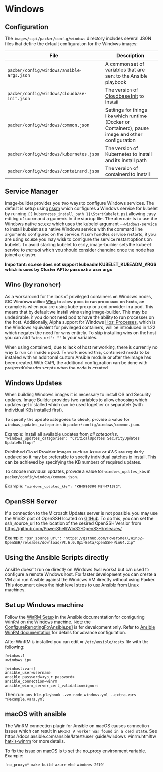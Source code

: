# Windows

## Configuration

The `images/capi/packer/config/windows` directory includes several JSON files that define the default configuration for the Windows images:

| File | Description |
|------|-------------|
| `packer/config/windows/ansible-args.json` | A common set of variables that are sent to the Ansible playbook |
| `packer/config/windows/cloudbase-init.json` | The version of [Cloudbase Init](https://github.com/cloudbase/cloudbase-init) to install |
| `packer/config/windows/common.json` | Settings for things like which runtime (Docker or Containerd), pause image and other configuration |
| `packer/config/windows/kubernetes.json` | The version of Kubernetes to install and its install path |
| `packer/config/windows/containerd.json` | The version of containerd to install |

## Service Manager

Image-builder provides you two ways to configure Windows services. The default is setup using [nssm](https://nssm.cc/) which configures a Windows service for kubelet by running `{{ kubernetes_install_path }}\StartKubelet.ps1` allowing easy editing of command arguments in the startup file.  The alternate is to use the Windows native [sc.exe](https://learn.microsoft.com/windows-server/administration/windows-commands/sc-config) which uses the kubelet argument `--windows-service` to install kubelet as a native Windows service with the command line arguments configured on the service. Nssm handles service restarts, if you are using sc.exe you may wish to configure the service restart options on kubelet. To avoid starting kubelet to early, image-builder sets the kubelet service to *manual* which you should consider changing once the node has joined a cluster.

**Important: sc.exe does not support kubeadm KUBELET_KUBEADM_ARGS which is used by Cluster API to pass extra user args**

## Wins (by rancher)

As a workaround for the lack of privileged containers on Windows nodes, SIG Windows utilise [Wins](https://github.com/rancher/wins/) to allow pods to run processes on hosts, an example is when you are using kube-proxy or a cni provider in a pod. This means that by default we install wins using image-builder. This may be undesirable, if you do not need pod to have the ability to run processes on the host. Additionally, Alpha support for Windows [Host Processes](https://github.com/kubernetes/enhancements/tree/master/keps/sig-windows/1981-windows-privileged-container-support), which is the Windows equivalent for privileged containers, will be introduced in 1.22 which negates the need for wins entirely. To skip installing wins on the host you can add `"wins_url": ""` to your variables.

When using containerd, due to lack of host networking, there is currently no way to run cni inside a pod.   To work around this, containerd needs to be installed with an additional custom Ansible module or after the image has been created.  With CAPI, the additional configuration can be done with pre/postKubeadm scripts when the node is created.

## Windows Updates

When building Windows images it is necessary to install OS and Security updates.  Image Builder provides two variables to allow choosing which updates get installed which can be used together or separately (with individual KBs installed first).

To specify the update categories to check, provide a value for `windows_updates_categories` in `packer/config/windows/common.json`.

Example:
Install all available updates from *all categories*.
`"windows_updates_categories": "CriticalUpdates SecurityUpdates UpdateRollups"`

Published Cloud Provider images such as Azure or AWS are regularly updated so it may be preferable to specify individual patches to install.  This can be achieved by specifying the KB numbers of required updates.

To choose individual updates, provide a value for `windows_updates_kbs` in `packer/config/windows/common.json`.

Example:
`"windows_updates_kbs": "KB4580390 KB4471332"`.

## OpenSSH Server

If a connection to the Microsoft Updates server is not possible, you may use the Win32 port of OpenSSH located on [GitHub](https://github.com/PowerShell/Win32-OpenSSH). To do this, you can set the ssh_source_url to the location of the desired OpenSSH Version from https://github.com/PowerShell/Win32-OpenSSH/releases/

Example:
`"ssh_source_url": "https://github.com/PowerShell/Win32-OpenSSH/releases/download/V8.6.0.0p1-Beta/OpenSSH-Win64.zip"`

## Using the Ansible Scripts directly

Ansible doesn't run on directly on Windows (wsl works) but can used to configure a remote Windows host.  For faster development you can create a VM and run Ansible against the Windows VM directly without using Packer. This document gives the high level steps to use Ansible from Linux machines.

## Set up Windows machine
Follow the [WinRM Setup](https://docs.ansible.com/ansible/latest/os_guide/windows_setup.html) in the Ansible documentation for configuring WinRM on the Windows machine. Note the [ConfigureRemotingForAnsible.ps1](https://raw.githubusercontent.com/ansible/ansible/devel/examples/scripts/ConfigureRemotingForAnsible.ps1) is for development only. Refer to [Ansible WinRM documentation](https://docs.ansible.com/ansible/latest/user_guide/windows_winrm.html) for details for advance configuration.

After WinRM is installed you can edit or `/etc/ansible/hosts` file with the following:

```
[winhost]
<windows ip>

[winhost:vars]
ansible_user=username
ansible_password=<your password>
ansible_connection=winrm
ansible_winrm_server_cert_validation=ignore
```

Then run: `ansible-playbook -vvv node_windows.yml --extra-vars "@example.vars.yml`

## macOS with ansible
The WinRM connection plugin for Ansible on macOS causes connection issues which can result in `ERROR! A worker was found in a dead state`. See https://docs.ansible.com/ansible/latest/user_guide/windows_winrm.html#what-is-winrm for more details.

To fix the issue on macOS is to set the no_proxy environment variable. Example:

```
'no_proxy=* make build-azure-vhd-windows-2019'
```
